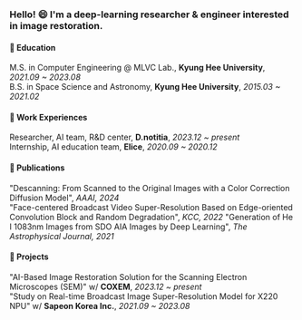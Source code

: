 ### Hello! 😄 I'm a deep-learning researcher & engineer interested in image restoration.

#### :book: Education

M.S. in Computer Engineering @ MLVC Lab., **Kyung Hee University**, _2021.09 ~ 2023.08_  
B.S. in Space Science and Astronomy, **Kyung Hee University**, _2015.03 ~ 2021.02_  

#### :briefcase: Work Experiences

Researcher, AI team, R&D center, **D.notitia**, _2023.12 ~ present_  
Internship, AI education team, **Elice**, _2020.09 ~ 2020.12_  

#### :newspaper: Publications

"Descanning: From Scanned to the Original Images with a Color Correction Diffusion Model", _AAAI, 2024_  
"Face-centered Broadcast Video Super-Resolution Based on Edge-oriented Convolution Block and Random Degradation", _KCC, 2022_
"Generation of He I 1083nm Images from SDO AIA Images by Deep Learning", _The Astrophysical Journal, 2021_ 

#### 🔭 Projects

"AI-Based Image Restoration Solution for the Scanning Electron Microscopes (SEM)" w/ **COXEM**, _2023.12 ~ present_   
"Study on Real-time Broadcast Image Super-Resolution Model for X220 NPU" w/ **Sapeon Korea Inc.**, _2021.09 ~ 2023.08_

<!--
- 🔭 I’m currently working on ...
- 🌱 I’m currently learning ...
- 👯 I’m looking to collaborate on ...
- 🤔 I’m looking for help with ...
- 💬 Ask me about ...
- 📫 How to reach me: ...
- 😄 Pronouns: ...
- ⚡ Fun fact: ...
-->
